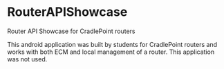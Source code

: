 RouterAPIShowcase
=================
Router API Showcase for CradlePoint routers

This android application was built by students for CradlePoint routers and works with both ECM and local management of a router.
This application was not used.
